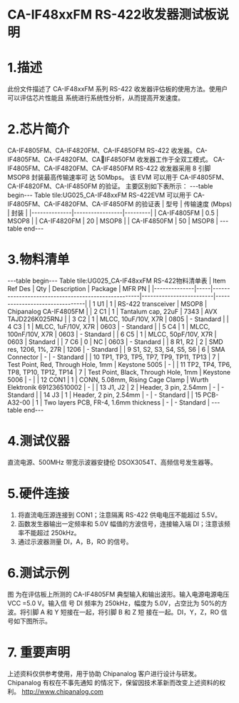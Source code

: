  # CA-IF48xxFM RS-422收发器测试板说明


# 1.描述
此份文件描述了 CA-IF48xxFM 系列 RS-422 收发器评估板的使用方法。使用户可以评估芯片性能且
系统进行系统性分析，从而提高开发速度。


# 2.芯片简介
CA-IF4805FM、CA-IF4820FM、CA-IF4850FM RS-422 收发器。CA-IF4805FM、CA-IF4820FM、CA￾IF4850FM 收发器工作于全双工模式。
CA-IF4805FM、CA-IF4820FM、CA-IF4850FM RS-422 收发器采用 8 引脚 MSOP8 封装最高传输速率可
达 50Mbps。
该 EVM 可以用于 CA-IF4805FM、CA-IF4820FM、CA-IF4850FM 的验证。
主要区别如下表所示：
---table begin---
Table tile:UG025_CA-IF48xxFM RS-422EVM 可以用于 CA-IF4805FM、CA-IF4820FM、CA-IF4850FM 的验证表
| 型号         | 传输速度 (Mbps) | 封装    |
|--------------|-----------------|---------|
| CA-IF4805FM | 0.5             | MSOP8   |
| CA-IF4820FM | 20              | MSOP8   |
| CA-IF4850FM | 50              | MSOP8   |
---table end---


# 3.物料清单
---table begin---
Table tile:UG025_CA-IF48xxFM RS-422物料清单表
| Item Ref Des | Qty | Description                                        | Package                | MFR PN                         |
|--------------|-----|----------------------------------------------------|-------------------------|--------------------------------|
| 1 U1         | 1   | RS-422 transceiver                                | MSOP8                   | Chipanalog CA-IF4805FM        |
| 2 C1         | 1   | Tantalum cap, 22uF                               | 7343                    | AVX TAJD226K025RNJ            |
| 3 C2         | 1   | MLCC, 10uF/10V, X7R                              | 0805                    | - Standard                    |
| 4 C3         | 1   | MLCC, 1uF/10V, X7R                               | 0603                    | - Standard                    |
| 5 C4         | 1   | MLCC, 100nF/10V, X7R                            | 0603                    | - Standard                    |
| 6 C5         | 1   | MLCC, 50pF/10V, X7R                              | 0603                    | Standard                       |
| 7 C6         | 0   | NC                                                 | 0603                    | - Standard                    |
| 8 R1, R2     | 2   | SMD res, 1206, 1%, 27R                           | 1206                    | - Standard                    |
| 9 S1, S2, S3, S4, S5, S6 | 6 | SMA Connector                           | -  | - Standard                  |
| 10 TP1, TP3, TP5, TP7, TP9, TP11, TP13 | 7 | Test Point, Red, Through Hole, 1mm | Keystone 5005  | -                |
| 11 TP2, TP4, TP6, TP8, TP10, TP12, TP14 | 7 | Test Point, Black, Through Hole, 1mm | Keystone 5006 | -             |
| 12 CON1       | 1   | CONN, 5.08mm, Rising Cage Clamp                 | Wurth Elektronik 691236510002 | - |
| 13 J1, J2    | 2   | Header, 3 pin, 2.54mm                            | -                       | - Standard                    |
| 14 J3        | 1   | Header, 2 pin, 2.54mm                            | -                       | - Standard                    |
| 15 PCB-A32-00 | 1  | Two layers PCB, FR-4, 1.6mm thickness           | -                       | - Standard                    |
---table end---


#  4.测试仪器
直流电源、500MHz 带宽示波器安捷伦 DSOX3054T、高频信号发生器等。


# 5.硬件连接
1. 将直流电压源连接到 CON1；注意隔离 RS-422 供电电压不能超过 5.5V。
2. 函数发生器输出一定频率和 5.0V 幅值的方波信号，连接输入端 DI；注意该频率不能超过
250kHz。
3. 通过示波器测量 DI，A，B，RO 的信号。



# 6.测试示例
图 为在评估板上所测的 CA-IF4805FM 典型输入和输出波形。输入电源电源电压 VCC =5.0 V。输入信
号 DI 频率为 250kHz，幅度为 5.0V，占空比为 50%的方波。将引脚 A 和 Y 短接在一起，将引脚 B 和 Z 短
接在一起。DI，Y，Z，RO 信号如下图所示。


# 7. 重要声明
上述资料仅供参考使用，用于协助 Chipanalog 客户进行设计与研发。Chipanalog 有权在不事先通知
的情况下，保留因技术革新而改变上述资料的权利。
http://www.chipanalog.com
